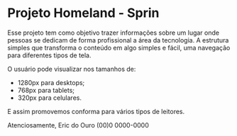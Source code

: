 # Projeto Homeland - Sprin

Esse projeto tem como objetivo trazer informações sobre um lugar onde pessoas se dedicam de forma profissional a área da tecnologia. A estrutura simples que transforma o conteúdo em algo simples e fácil, uma navegação para diferentes tipos de tela.

O usuário pode visualizar nos tamanhos de:

- 1280px para desktops;
- 768px para tablets;
- 320px para celulares.

E assim promovemos conforma para vários tipos de leitores.

Atenciosamente,
Eric do Ouro
(00)0 0000-0000


